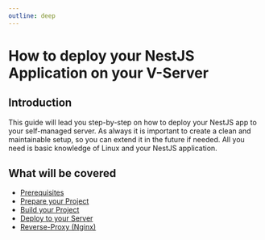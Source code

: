 ```yaml
---
outline: deep
---
```


# How to deploy your NestJS Application on your V-Server

## Introduction

This guide will lead you step-by-step on how to deploy your NestJS app to your self-managed
server. As always it is important to create a clean and maintainable setup,
so you can extend it in the future if needed. All you need is basic knowledge of Linux and
your NestJS application.

## What will be covered
- [Prerequisites](/nestjs-deployment/prerequisites)
- [Prepare your Project](/nestjs-deployment/preparing-the-project)
- [Build your Project](/nestjs-deployment/build-project)
- [Deploy to your Server](/nestjs-deployment/deploy-to-server)
- [Reverse-Proxy (Nginx)](/nestjs-deployment/reverse-proxy-nginx)
